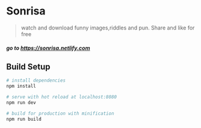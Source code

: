 # Sonrisa

> watch and download funny images,riddles and pun. Share and like for free
##### go to https://sonrisa.netlify.com

## Build Setup

``` bash
# install dependencies
npm install

# serve with hot reload at localhost:8080
npm run dev

# build for production with minification
npm run build
```